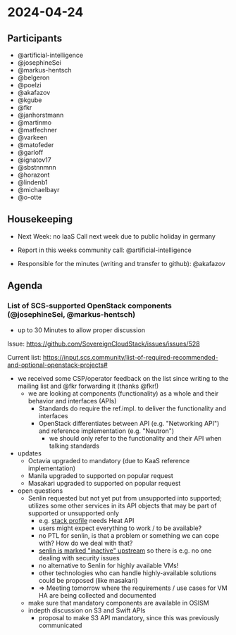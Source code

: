 # 2024-04-24

## Participants

- @artificial-intelligence
- @josephineSei
- @markus-hentsch
- @belgeron
- @poelzi
- @akafazov
- @kgube
- @fkr
- @janhorstmann
- @martinmo
- @matfechner
- @varkeen
- @matofeder
- @garloff
- @ignatov17
- @sbstnnmnn
- @horazont
- @lindenb1
- @michaelbayr
- @o-otte

## Housekeeping

- Next Week: no IaaS Call next week due to public holiday in germany

- Report in this weeks community call: @artificial-intelligence

- Responsible for the minutes (writing and transfer to github): @akafazov

## Agenda

### List of SCS-supported OpenStack components (@josephineSei, @markus-hentsch)

- up to 30 Minutes to allow proper discussion

Issue: https://github.com/SovereignCloudStack/issues/issues/528

Current list: https://input.scs.community/list-of-required-recommended-and-optional-openstack-projects#

- we received some CSP/operator feedback on the list since writing to the mailing list and @fkr forwarding it (thanks @fkr!)
    - we are looking at components (functionality) as a whole and their behavior and interfaces (APIs)
        - Standards do require the ref.impl. to deliver the functionality and interfaces
        - OpenStack differentiates between API (e.g. "Networking API") and reference implementation (e.g. "Neutron")
            - we should only refer to the functionality and their API when talking standards
- updates
    - Octavia upgraded to mandatory (due to KaaS reference implementation)
    - Manila upgraded to supported on popular request
    - Masakari upgraded to supported on popular request
- open questions
    - Senlin requested but not yet put from unsupported into supported; utilizes some other services in its API objects that may be part of supported or unsupported only
        - e.g. [stack profile](https://docs.openstack.org/senlin/latest/user/profile_types/stack.html) needs Heat API
        - users might expect everything to work / to be available?
        - no PTL for senlin, is that a problem or something we can cope with? How do we deal with that?
        - [senlin is marked "inactive" upstream](https://governance.openstack.org/tc/reference/emerging-technology-and-inactive-projects.html#current-inactive-projects) so there is e.g. no one dealing with security issues
        - no alternative to Senlin for highly available VMs!
        - other technologies who can handle highly-available solutions could be proposed (like masakari)
        - => Meeting tomorrow where the requirements / use cases for VM HA are being collected and documented
    - make sure that mandatory components are available in OSISM  
    - indepth discussion on S3 and Swift APIs
        - proposal to make S3 API mandatory, since this was previously communicated

